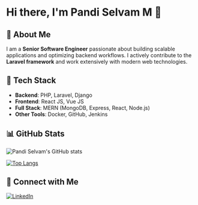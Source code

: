 # Hi there, I'm Pandi Selvam M 👋

## 🚀 About Me
I am a **Senior Software Engineer** passionate about building scalable applications and optimizing backend workflows. I actively contribute to the **Laravel framework** and work extensively with modern web technologies.

## 🔧 Tech Stack
- **Backend**: PHP, Laravel, Django
- **Frontend**: React JS, Vue JS
- **Full Stack**: MERN (MongoDB, Express, React, Node.js)
- **Other Tools**: Docker, GitHub, Jenkins

## 📊 GitHub Stats
![Pandi Selvam's GitHub stats](https://github-readme-stats.vercel.app/api?username=pandiselvamm&show_icons=true&theme=radical)

[![Top Langs](https://github-readme-stats.vercel.app/api/top-langs/?username=pandiselvamm&layout=compact&theme=radical)](https://github.com/anuraghazra/github-readme-stats)

## 🔗 Connect with Me
[![LinkedIn](https://img.shields.io/badge/LinkedIn-Profile-blue?style=for-the-badge&logo=linkedin)](https://www.linkedin.com/in/pandi-selvam-77418419)
